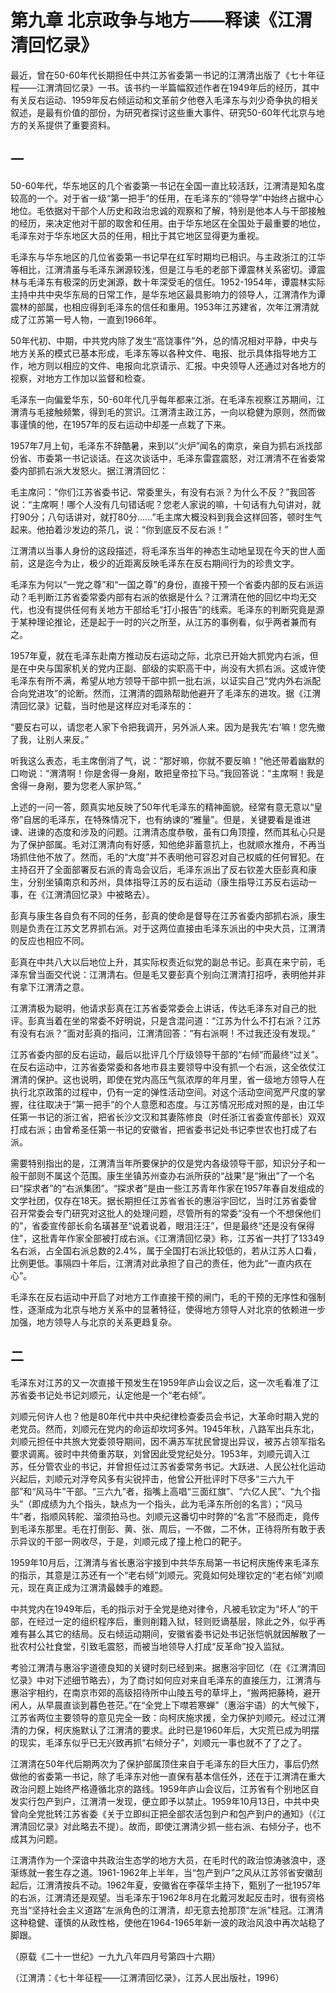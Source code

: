 # 第九章 北京政争与地方——释读《江渭清回忆录》

最近，曾在50-60年代长期担任中共江苏省委第一书记的江渭清出版了《七十年征程——江渭清回忆录》一书。该书约一半篇幅叙述作者在1949年后的经历，其中有关反右运动、1959年反右倾运动和文革前夕他卷入毛泽东与刘少奇争执的相关叙述，是最有价值的部份，为研究者探讨这些重大事件、研究50-60年代北京与地方的关系提供了重要资料。

## 一

50-60年代，华东地区的几个省委第一书记在全国一直比较活跃，江渭清是知名度较高的一个。对于省一级“第一把手”的任用，在毛泽东的“领导学”中始终占据中心地位。毛依据对干部个人历史和政治忠诚的观察和了解，特别是他本人与干部接触的经历，来决定他对干部的取舍和任用。由于华东地区在全国处于最重要的地位，毛泽东对于华东地区大员的任用，相比于其它地区显得更为重视。

毛泽东与华东地区的几位省委第一书记早在红军时期均已相识。与主政浙江的江华等相比，江渭清虽与毛泽东渊源较浅，但是江与毛的老部下谭震林关系密切。谭震林与毛泽东有极深的历史渊源，数十年深受毛的信任。1952-1954年，谭震林实际主持中共中央华东局的日常工作，是华东地区最具影响力的领导人，江渭清作为谭震林的部属，也相应得到毛泽东的信任和重用。1953年江苏建省，次年江渭清就成了江苏第一号人物，一直到1966年。

50年代初、中期，中共党内除了发生“高饶事件”外，总的情况相对平静，中央与地方关系的模式已基本形成，毛泽东等以各种文件、电报、批示具体指导地方工作，地方则以相应的文件、电报向北京请示、汇报。中央领导人还通过对各地方的视察，对地方工作加以监督和检查。

毛泽东一向偏爱华东，50-60年代几乎每年都来江浙。在毛泽东视察江苏期间，江渭清与毛接触频繁，得到毛的赏识。江渭清主政江苏，一向以稳健为原则，然而做事谨慎的他，在1957年的反右运动中却差一点栽了下来。

1957年7月上旬，毛泽东不辞酷暑，来到以“火炉”闻名的南京，亲自为抓右派找部份省、巿委第一书记谈话。在这次谈话中，毛泽东雷霆震怒，对江渭清不在省委常委内部抓右派大发怒火。据江渭清回忆：

毛主席问：“你们江苏省委书记、常委里头，有没有右派？为什么不反？”我回答说：“主席啊！哪个人没有几句错话呢？您老人家说的嘛，十句话有九句讲对，就打90分；八句话讲对，就打80分……”毛主席大概没料到我会这样回答，顿时生气起来。他拍着沙发边的茶几，说：“你到底反不反右派！”

江渭清以当事人身份的这段描述，将毛泽东当年的神态生动地呈现在今天的世人面前，这是迄今为止，极少的近距离反映毛泽东在反右期间行为的珍贵文字。

毛泽东为何以“一党之尊”和“一国之尊”的身份，直接干预一个省委内部的反右派运动？毛判断江苏省委常委内部有右派的依据是什么？江渭清在他的回忆中均无交代，也没有提供任何有关地方干部给毛“打小报告”的线索。毛泽东的判断究竟是源于某种理论推论，还是起于一时的兴之所至，从江苏的事例看，似乎两者兼而有之。

1957年夏，就在毛泽东赴南方推动反右运动之际，北京已开始大抓党内右派，但是在中央与国家机关的党内正副、部级的实职高干中，尚没有大抓右派。这或许使毛泽东有所不满，希望从地方领导干部中抓一批右派，以证实自己“党内外右派配合向党进攻”的论断。然而，江渭清的圆熟帮助他避开了毛泽东的进攻。据《江渭清回忆录》记载，当时他是这样应对毛泽东的：

“要反右可以，请您老人家下令把我调开，另外派人来。因为是我先‘右’嘛！您先撤了我，让别人来反。”

听我这么表态，毛主席倒消了气，说：“那好嘛，你就不要反嘛！”他还带着幽默的口吻说：“渭清啊！你是舍得一身剐，敢把皇帝拉下马。”我回答说：“主席啊！我是舍得一身剐，要为您老人家护驾。”

上述的一问一答，颇真实地反映了50年代毛泽东的精神面貌。经常有意无意以“皇帝”自居的毛泽东，在特殊情况下，也有纳谏的“雅量”。但是，关键要看是谁进谏、进谏的态度和涉及的问题。江渭清态度恭敬，虽有口角顶撞，然而其私心只是为了保护部属。毛对江渭清向有好感，知他绝非蓄意抗上，也就顺水推舟，不再当场抓住他不放了。然而，毛的“大度”并不表明他可容忍对自己权威的任何冒犯。在主持召开了全面部署反右派的青岛会议后，毛泽东派出了反右钦差大臣彭真和康生，分别坐镇南京和苏州，具体指导江苏的反右运动（康生指导江苏反右运动一事，在《江渭清回忆录》中被略去）。

彭真与康生各自负有不同的任务，彭真的使命是督导在江苏省委内部抓右派，康生则是负责在江苏文艺界抓右派。对于这两位直接由毛泽东派出的中央大员，江渭清的反应也相应不同。

彭真在中共八大以后地位上升，其实际权责近似党的副总书记。彭真在来宁前，毛泽东曾当面交代说：江渭清右。但是毛又要彭真个别向江渭清打招呼，表明他并非有拿下江渭清之意。

江渭清极为聪明，他请求彭真在江苏省委常委会上讲话，传达毛泽东对自己的批评。彭真当着在坐的常委不好明说，只是含混问道：“江苏为什么不打右派？江苏有没有右派？”面对彭真的指问，江渭清回答：“有右派啊！不过我还没有发现。”

江苏省委内部的反右运动，最后以批评几个厅级领导干部的“右倾”而最终“过关”。在反右运动中，江苏省委常委和各地巿县主要领导中没有抓一个右派，这全依仗江渭清的保护。这也说明，即使在党内高压气氛浓厚的年月里，省一级地方领导人在执行北京政策的过程中，仍有一定的弹性活动空间。对这个活动空间宽严尺度的掌握，往往取决于“第一把手”的个人意愿和态度。与江苏情况形成对照的是，由江华任第一书记的浙江省，把省长沙文汉和其妻陈修良（时任浙江省委宣传部长）双双打成右派；由曾希圣任第一书记的安徽省，把省委书记处书记李世农也打成了右派。

需要特别指出的是，江渭清当年所要保护的仅是党内各级领导干部，知识分子和一般干部则不属这个范围。康生坐镇苏州查办右派所获的“战果”是“揪出”了一个名曰“探求者”的“右派集团”。“探求者”是由一些江苏青年作家在1957年春自发组成的文学社团，仅存在18天。据长期担任江苏省省长的惠浴宇回忆，当时江苏省委曾召开常委会专门研究对这批人的处理问题，尽管所有的常委“没有一个不想保他们的”，省委宣传部长俞名璜甚至“说着说着，眼泪汪汪”，但是最终“还是没有保得住”，这批青年作家全部被打成右派。《江渭清回忆录》称，江苏省一共打了13349名右派，占全国右派总数的2.4%，属于全国打右派比较低的，若从江苏人口看，比例更低。事隔四十年后，江渭清对此承担了自己的责任，他为此“一直内疚在心”。

毛泽东在反右运动中开启了对地方工作直接干预的闸门，毛的干预的无序性和强制性，逐渐成为北京与地方关系中的显著特征，使得地方领导人对北京的依赖进一步加强，地方领导人与北京的关系更趋复杂。

## 二

毛泽东对江苏的又一次直接干预发生在1959年庐山会议之后，这一次毛看准了江苏省委书记处书记刘顺元，认定他是一个“老右倾”。

刘顺元何许人也？他是80年代中共中央纪律检查委员会书记，大革命时期入党的老党员。然而，刘顺元在党内的命运却坎坷多舛。1945年秋，八路军出兵东北，刘顺元担任中共旅大党委领导期间，因不满苏军扰民曾提出异议，被苏占领军指名要求调离。彼时中共倚重苏联，刘曾因此受党纪处分。1953年，刘顺元调入江苏，任分管农业的书记，并曾担任过江苏省委常务书记。大跃进、人民公社化运动兴起后，刘顺元对浮夸风多有尖锐抨击，他曾公开批评时下尽多“三六九干部”和“风马牛”干部。“三六九”者，指嘴上高唱“三面红旗”、“六亿人民”、“九个指头”（即成绩为九个指头，缺点为一个指头，此为毛泽东所创的名言）；“风马牛”者，指顺风转舵、溜须拍马也。刘顺元这番切中时弊的“名言”不胫而走，竟传到毛泽东那里。毛在打倒彭、黄、张、周后，一不做，二不休，正待将所有敢于表示异议的干部一网收尽，于是，刘顺元成了撞上枪口的靶子。

1959年10月后，江渭清与省长惠浴宇接到中共华东局第一书记柯庆施传来毛泽东的指示，其意是江苏还有一个“老右倾”刘顺元。究竟如何处理钦定的“老右倾”刘顺元，现在真正成为江渭清最棘手的难题。

中共党内在1949年后，毛的指示对于全党是绝对律令，凡被毛钦定为“坏人”的干部，在经过一定的组织程序后，重则削籍入狱，轻则贬谪基层，除此之外，似乎再难有甚么其它的结局。反右倾运动期间，安徽省委书记处书记张恺帆就因解散了一批农村公社食堂，引致毛震怒，而被当地领导人打成“反革命”投入监狱。

考验江渭清与惠浴宇道德良知的关键时刻已经到来。据惠浴宇回忆（在《江渭清回忆录》中对下述细节略去），为了商讨如何应对来自毛泽东的直接压力，江渭清与惠浴宇相约，在南京巿郊的高级招待所中山陵五号的草坪上，“搬两把藤椅，避开闲人，从早晨直谈到暮色苍茫。”在“全党上下噤若寒蝉”（惠浴宇语）的大气候下，江苏省两位主要领导的意见完全一致：向柯庆施求援，全力保护刘顺元。经过江渭清的力保，柯庆施默认了江渭清的要求。此时已是1960年后，大灾荒已成为明摆的现实，毛泽东似乎已无兴致再抓“右倾分子”，刘顺元一事也就不了了之了。

江渭清在50年代后期两次为了保护部属顶住来自于毛泽东的巨大压力，事后仍然做他的省委第一书记，除了毛泽东对他一直保有基本信任外，还在于江渭清在重大政治问题上始终严格遵循北京的路线。1959年庐山会议后，江苏省有个别地区自发实行包产到户，江渭清一发现，便立即予以禁止。1959年10月13日，中共中央曾向全党批转江苏省委《关于立即纠正把全部农活包到户和包产到户的通知》（《江渭清回忆录》对此略去不提）。故而，即使江渭清少抓一些右派、右倾分子，也不成其为问题。

江渭清作为一个深谙中共政治生态学的地方大员，在毛时代的政治惊涛骇浪中，逐渐练就一套生存之道。1961-1962年上半年，当“包产到户”之风从江苏邻省安徽刮起后，江渭清按兵不动。1962年夏，安徽省在李葆华主持下，甄别了一批1957年的右派，江渭清还是观望。当毛泽东于1962年8月在北戴河发起反击时，很有资格充当“坚持社会主义道路”左派角色的江渭清，却无意去抢那顶“左派”桂冠。江渭清这种稳健、谨慎的从政性格，使他在1964-1965年新一波的政治风浪中再次站稳了脚跟。

（原载《二十一世纪》一九九八年四月号第四十六期）

（江渭清：《七十年征程——江渭清回忆录》，江苏人民出版社，1996）

